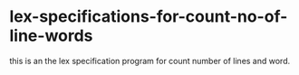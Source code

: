 # lex-specifications-for-count-no-of-line-words
 this is an the lex specification program for count number of lines and word.
